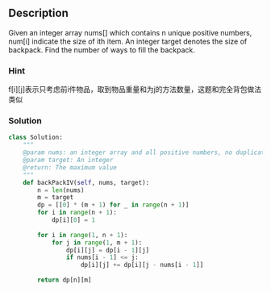 ## Description
Given an integer array nums[] which contains n unique positive numbers, num[i] indicate the size of ith item. An integer target denotes the size of backpack. Find the number of ways to fill the backpack.

### Hint
f[i][j]表示只考虑前i件物品，取到物品重量和为j的方法数量，这题和完全背包做法类似

### Solution
```Python
class Solution:
    """
    @param nums: an integer array and all positive numbers, no duplicates
    @param target: An integer
    @return: The maximum value
    """
    def backPackIV(self, nums, target):
        n = len(nums)
        m = target
        dp = [[0] * (m + 1) for _ in range(n + 1)]
        for i in range(n + 1):
            dp[i][0] = 1
        
        for i in range(1, n + 1):
            for j in range(1, m + 1):
                dp[i][j] = dp[i - 1][j]
                if nums[i - 1] <= j:
                    dp[i][j] += dp[i][j - nums[i - 1]]
        
        return dp[n][m]
```